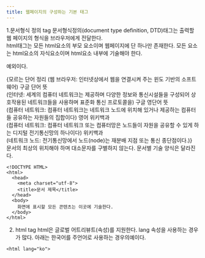 ```yaml
---
title: 웹페이지의 구성하는 기본 태그
---
```


1.문서형식 정의 tag
문서형식정의(document type definition, DTD)태그는 출력할 웹 페이지의 형식을 브라우저에게 전달한다.<br>
html태그는  모든 html요소의 부모 요소이며 웹페이지에 단 하나만 존재한다. 모든 요소는 html요소의 자식요소이며 html요소 내부에 기술해야 한다. <br>
<!doctype> 예외이다.
{모르는 단어 정리
(웹 브라우저: 인터넷상에서 웹을 연결시켜 주는 윈도 기반의 소프트웨어) 구글 단어 뜻<br>
(인터넷: 세계의 컴퓨터 네트워크는 제공하며 다양한 정보와 통신시설들을 구성되어 상호작용된 네트워크들을 사용하며 표준화 통신 프로토콜을) 구글 영단어 뜻<br>
(컴퓨터 네트워크: 컴퓨터 네트워크는 네트워크 노드에 위치해 있거나 제공하는 컴퓨터들 공유하는 자원들의 집합이다) 영어 위키백과<br>
(컴퓨터 네트워크: 컴퓨터 네트워크 또는 컴퓨터망은 노드들이 자원을 공유할 수 있게 하는 디지털 전기통신망의 하나이다) 위키백과 <br>
(네트워크 노드: 전기통신망에서 노드(node)는 재분배 지점 또는 통신 종단점이다.)} <br>
문서의 최상의 위치해야 하며 대소문자를 구별하지 않는다. 문서별 기술 양식은 달라진다.<br>

```
<!DOCTYPE HTML>
<html>
  <head>
    <meta charset="utf-8">
    <title>문서 제목</title>
  </head>
  <body>
    화면에 표시할 모든 콘텐츠는 이곳에 기술한다.
  </body>
</html>
```

2. html tag
html은 글로벌 어트리뷰트(속성)를 지원한다. lang 속성을 사용하는 경우가 많다. 아래는 한국어를 주언어로 사용하는 경우의예이다.

```
<html lang="ko">
```

